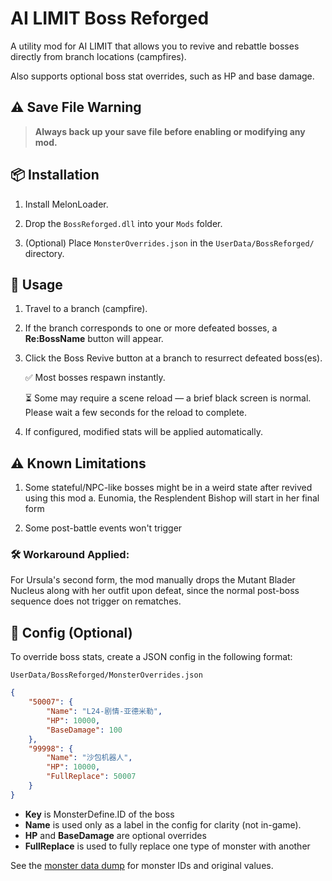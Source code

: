 # AI LIMIT Boss Reforged

A utility mod for AI LIMIT that allows you to revive and rebattle bosses directly from branch locations (campfires).

Also supports optional boss stat overrides, such as HP and base damage.

## ⚠️ Save File Warning

> **Always back up your save file before enabling or modifying any mod.**

## 📦 Installation

1. Install MelonLoader.

2. Drop the `BossReforged.dll` into your `Mods` folder.

3. (Optional) Place `MonsterOverrides.json` in the `UserData/BossReforged/` directory.

## 📝 Usage

1. Travel to a branch (campfire).

2. If the branch corresponds to one or more defeated bosses, a **Re:BossName** button will appear.

3. Click the Boss Revive button at a branch to resurrect defeated boss(es).

    ✅ Most bosses respawn instantly.

    ⏳ Some may require a scene reload — a brief black screen is normal. Please wait a few seconds for the reload to complete.

4. If configured, modified stats will be applied automatically.

## ⚠️ Known Limitations

1. Some stateful/NPC-like bosses might be in a weird state after revived using this mod
    a. Eunomia, the Resplendent Bishop will start in her final form

2. Some post-battle events won't trigger

### 🛠 Workaround Applied:
For Ursula's second form, the mod manually drops the Mutant Blader Nucleus along with her outfit upon defeat, since the normal post-boss sequence does not trigger on rematches.

## 📁 Config (Optional)

To override boss stats, create a JSON config in the following format:

`UserData/BossReforged/MonsterOverrides.json`

```json
{
    "50007": {
        "Name": "L24-剧情-亚德米勒",
        "HP": 10000,
        "BaseDamage": 100
    },
    "99998": {
        "Name": "沙包机器人",
        "HP": 10000,
        "FullReplace": 50007
    }
}
```

* **Key** is MonsterDefine.ID of the boss
* **Name** is used only as a label in the config for clarity (not in-game).
* **HP** and **BaseDamage** are optional overrides
* **FullReplace** is used to fully replace one type of monster with another

See the [monster data dump](GameDataDumps/Monster.json) for monster IDs and original values.
